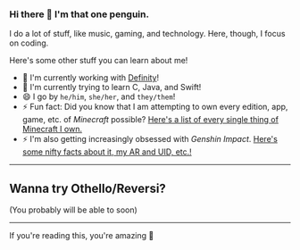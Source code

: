 ### Hi there 👋 I'm that one penguin.

I do a lot of stuff, like music, gaming, and technology. Here, though, I focus on coding.

Here's some other stuff you can learn about me!
- 🔭 I'm currently working with [Definity](https://github.com/DefinityTeam)!
- 🌱 I'm currently trying to learn C, Java, and Swift!
- 😄 I go by `he/him`, `she/her`, and `they/them`!
- ⚡ Fun fact: Did you know that I am attempting to own every edition, app, game, etc. of *Minecraft* possible? [Here's a list of every single thing of Minecraft I own.](https://github.com/jbmagination/jbmagination/blob/master/info/MINECRAFT.md)
- ⚡ I'm also getting increasingly obsessed with *Genshin Impact*. [Here's some nifty facts about it, my AR and UID, etc.!](https://github.com/jbmagination/jbmagination/blob/master/info/GENSHIN.md)
---

## Wanna try Othello/Reversi?
(You probably will be able to soon)

---

If you're reading this, you're amazing 💚
